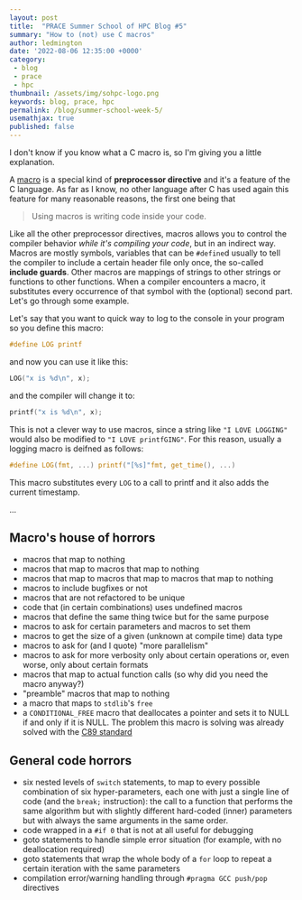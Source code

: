 ```yaml
---
layout: post
title:  "PRACE Summer School of HPC Blog #5"
summary: "How to (not) use C macros"
author: ledmington
date: '2022-08-06 12:35:00 +0000'
category:
 - blog
 - prace
 - hpc
thumbnail: /assets/img/sohpc-logo.png
keywords: blog, prace, hpc
permalink: /blog/summer-school-week-5/
usemathjax: true
published: false
---
```


I don't know if you know what a C macro is, so I'm giving you a little explanation.

A [macro](https://gcc.gnu.org/onlinedocs/cpp/Macros.html) is a special kind of **preprocessor directive** and it's a feature of the C language. As far as I know, no other language after C has used again this feature for many reasonable reasons, the first one being that
> Using macros is writing code inside your code.

Like all the other preprocessor directives, macros allows you to control the compiler behavior *while it's compiling your code*, but in an indirect way. Macros are mostly symbols, variables that can be `#define`d usually to tell the compiler to include a certain header file only once, the so-called **include guards**. Other macros are mappings of strings to other strings or functions to other functions. When a compiler encounters a macro, it substitutes every occurrence of that symbol with the (optional) second part. Let's go through some example.

Let's say that you want to quick way to log to the console in your program so you define this macro:
```c
#define LOG printf
```
and now you can use it like this:
```c
LOG("x is %d\n", x);
```
and the compiler will change it to:
```c
printf("x is %d\n", x);
```

This is not a clever way to use macros, since a string like `"I LOVE LOGGING"` would also be modified to `"I LOVE printfGING"`. For this reason, usually a logging macro is deifned as follows:
```c
#define LOG(fmt, ...) printf("[%s]"fmt, get_time(), ...)
```
This macro substitutes every `LOG` to a call to printf and it also adds the current timestamp.

...

## Macro's house of horrors
- macros that map to nothing
- macros that map to macros that map to nothing
- macros that map to macros that map to macros that map to nothing
- macros to include bugfixes or not
- macros that are not refactored to be unique
- code that (in certain combinations) uses undefined macros
- macros that define the same thing twice but for the same purpose
- macros to ask for certain parameters and macros to set them
- macros to get the size of a given (unknown at compile time) data type
- macros to ask for (and I quote) "more parallelism"
- macros to ask for more verbosity only about certain operations or, even worse, only about certain formats
- macros that map to actual function calls (so why did you need the macro anyway?)
- "preamble" macros that map to nothing
- a macro that maps to `stdlib`'s `free`
- a `CONDITIONAL_FREE` macro that deallocates a pointer and sets it to NULL if and only if it is NULL. The problem this macro is solving was already solved with the [C89 standard](http://port70.net/~nsz/c/c89/c89-draft.html#4.10.3.2)

## General code horrors
- six nested levels of `switch` statements, to map to every possible combination of six hyper-parameters, each one with just a single line of code (and the `break;` instruction): the call to a function that performs the same algorithm but with slightly different hard-coded (inner) parameters but with always the same arguments in the same order.
- code wrapped in a `#if 0` that is not at all useful for debugging
- goto statements to handle simple error situation (for example, with no deallocation required)
- goto statements that wrap the whole body of a `for` loop to repeat a certain iteration with the same parameters
- compilation error/warning handling through `#pragma GCC push/pop` directives